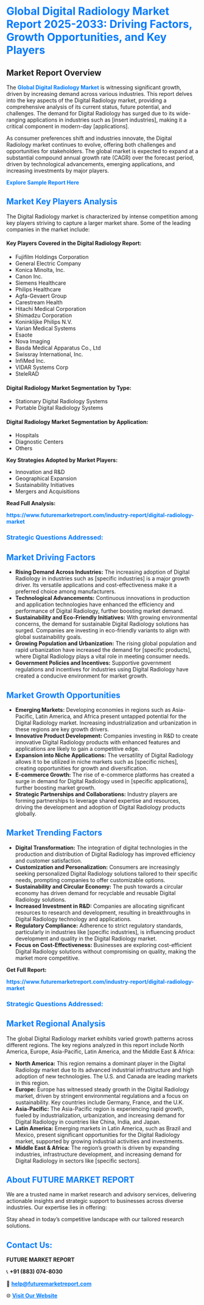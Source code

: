 <h1 style="color: #007BFF;">Global Digital Radiology Market Report 2025-2033: Driving Factors, Growth Opportunities, and Key Players</h1>

<section id="overview">
<h2>Market Report Overview</h2>
<p>The <a href="https://www.futuremarketreport.com/industry-report/digital-radiology-market" style="color: #007BFF; text-decoration: none;"><strong>Global Digital Radiology Market</strong></a> is witnessing significant growth, driven by increasing demand across various industries. This report delves into the key aspects of the Digital Radiology market, providing a comprehensive analysis of its current status, future potential, and challenges. The demand for Digital Radiology has surged due to its wide-ranging applications in industries such as [insert industries], making it a critical component in modern-day [applications].</p>
<p>As consumer preferences shift and industries innovate, the Digital Radiology market continues to evolve, offering both challenges and opportunities for stakeholders. The global market is expected to expand at a substantial compound annual growth rate (CAGR) over the forecast period, driven by technological advancements, emerging applications, and increasing investments by major players.</p>
</section>

<section id="overview">
<p><a href="https://www.futuremarketreport.com/request-sample/reportId=87345" style="color: #007BFF; text-decoration: none;"><strong>Explore Sample Report Here</strong></a></p>
</section>

<section id="key-players">
<h2 style="color: #007BFF;">Market Key Players Analysis</h2>
<p>The Digital Radiology market is characterized by intense competition among key players striving to capture a larger market share. Some of the leading companies in the market include:</p>
<h4>Key Players Covered in the Digital Radiology Report:</h4>
<ul><li>Fujifilm Holdings Corporation</li><li>General Electric Company</li><li>Konica Minolta, Inc.</li><li>Canon Inc.</li><li>Siemens Healthcare</li><li>Philips Healthcare</li><li>Agfa-Gevaert Group</li><li>Carestream Health</li><li>Hitachi Medical Corporation</li><li>Shimadzu Corporation</li><li>Koninklijke Philips N.V.</li><li>Varian Medical Systems</li><li>Esaote</li><li>Nova Imaging</li><li>Basda Medical Apparatus Co., Ltd</li><li>Swissray International, Inc.</li><li>InfiMed Inc.</li><li>VIDAR Systems Corp</li><li>SteleRAD</li></ul>
<h4>Digital Radiology Market Segmentation by Type:</h4>
<ul><li>Stationary Digital Radiology Systems</li><li>Portable Digital Radiology Systems</li></ul>

<h4>Digital Radiology Market Segmentation by Application:</h4>
<ul><li>Hospitals</li><li>Diagnostic Centers</li><li>Others</li></ul>
<p><strong>Key Strategies Adopted by Market Players:</strong></p>
<ul>
<li>Innovation and R&D</li>
<li>Geographical Expansion</li>
<li>Sustainability Initiatives</li>
<li>Mergers and Acquisitions</li>
</ul>
</section>

<section>
<p><strong>Read Full Analysis: </strong></p><a href="https://www.futuremarketreport.com/industry-report/digital-radiology-market" style="color: #007BFF; text-decoration: none;"><strong>https://www.futuremarketreport.com/industry-report/digital-radiology-market</strong></a>
<h3 style="color: #007BFF;">Strategic Questions Addressed:</h3>
</section>

<section id="driving-factors">
<h2 style="color: #007BFF;">Market Driving Factors</h2>
<ul>
<li><strong>Rising Demand Across Industries:</strong> The increasing adoption of Digital Radiology in industries such as [specific industries] is a major growth driver. Its versatile applications and cost-effectiveness make it a preferred choice among manufacturers.</li>
<li><strong>Technological Advancements:</strong> Continuous innovations in production and application technologies have enhanced the efficiency and performance of Digital Radiology, further boosting market demand.</li>
<li><strong>Sustainability and Eco-Friendly Initiatives:</strong> With growing environmental concerns, the demand for sustainable Digital Radiology solutions has surged. Companies are investing in eco-friendly variants to align with global sustainability goals.</li>
<li><strong>Growing Population and Urbanization:</strong> The rising global population and rapid urbanization have increased the demand for [specific products], where Digital Radiology plays a vital role in meeting consumer needs.</li>
<li><strong>Government Policies and Incentives:</strong> Supportive government regulations and incentives for industries using Digital Radiology have created a conducive environment for market growth.</li>
</ul>
</section>

<section id="growth-opportunities">
<h2 style="color: #007BFF;">Market Growth Opportunities</h2>
<ul>
<li><strong>Emerging Markets:</strong> Developing economies in regions such as Asia-Pacific, Latin America, and Africa present untapped potential for the Digital Radiology market. Increasing industrialization and urbanization in these regions are key growth drivers.</li>
<li><strong>Innovative Product Development:</strong> Companies investing in R&D to create innovative Digital Radiology products with enhanced features and applications are likely to gain a competitive edge.</li>
<li><strong>Expansion into Niche Applications:</strong> The versatility of Digital Radiology allows it to be utilized in niche markets such as [specific niches], creating opportunities for growth and diversification.</li>
<li><strong>E-commerce Growth:</strong> The rise of e-commerce platforms has created a surge in demand for Digital Radiology used in [specific applications], further boosting market growth.</li>
<li><strong>Strategic Partnerships and Collaborations:</strong> Industry players are forming partnerships to leverage shared expertise and resources, driving the development and adoption of Digital Radiology products globally.</li>
</ul>
</section>

<section id="trending-factors">
<h2 style="color: #007BFF;">Market Trending Factors</h2>
<ul>
<li><strong>Digital Transformation:</strong> The integration of digital technologies in the production and distribution of Digital Radiology has improved efficiency and customer satisfaction.</li>
<li><strong>Customization and Personalization:</strong> Consumers are increasingly seeking personalized Digital Radiology solutions tailored to their specific needs, prompting companies to offer customizable options.</li>
<li><strong>Sustainability and Circular Economy:</strong> The push towards a circular economy has driven demand for recyclable and reusable Digital Radiology solutions.</li>
<li><strong>Increased Investment in R&D:</strong> Companies are allocating significant resources to research and development, resulting in breakthroughs in Digital Radiology technology and applications.</li>
<li><strong>Regulatory Compliance:</strong> Adherence to strict regulatory standards, particularly in industries like [specific industries], is influencing product development and quality in the Digital Radiology market.</li>
<li><strong>Focus on Cost-Effectiveness:</strong> Businesses are exploring cost-efficient Digital Radiology solutions without compromising on quality, making the market more competitive.</li>
</ul>
</section>

<section>
<p><strong>Get Full Report: </strong></p><a href="https://www.futuremarketreport.com/industry-report/digital-radiology-market" style="color: #007BFF; text-decoration: none;"><strong>https://www.futuremarketreport.com/industry-report/digital-radiology-market</strong></a>
<h3 style="color: #007BFF;">Strategic Questions Addressed:</h3>
</section>


<section id="regional-analysis">
<h2 style="color: #007BFF;">Market Regional Analysis</h2>
<p>The global Digital Radiology market exhibits varied growth patterns across different regions. The key regions analyzed in this report include North America, Europe, Asia-Pacific, Latin America, and the Middle East & Africa:</p>
<ul>
<li><strong>North America:</strong> This region remains a dominant player in the Digital Radiology market due to its advanced industrial infrastructure and high adoption of new technologies. The U.S. and Canada are leading markets in this region.</li>
<li><strong>Europe:</strong> Europe has witnessed steady growth in the Digital Radiology market, driven by stringent environmental regulations and a focus on sustainability. Key countries include Germany, France, and the U.K.</li>
<li><strong>Asia-Pacific:</strong> The Asia-Pacific region is experiencing rapid growth, fueled by industrialization, urbanization, and increasing demand for Digital Radiology in countries like China, India, and Japan.</li>
<li><strong>Latin America:</strong> Emerging markets in Latin America, such as Brazil and Mexico, present significant opportunities for the Digital Radiology market, supported by growing industrial activities and investments.</li>
<li><strong>Middle East & Africa:</strong> The region’s growth is driven by expanding industries, infrastructure development, and increasing demand for Digital Radiology in sectors like [specific sectors].</li>
</ul>
</section>

<footer>
<h2 style="color: #007BFF;">About FUTURE MARKET REPORT</h2>
<p>We are a trusted name in market research and advisory services, delivering actionable insights and strategic support to businesses across diverse industries. Our expertise lies in offering:</p>

<p>Stay ahead in today’s competitive landscape with our tailored research solutions.</p>

<h2 style="color: #007BFF;">Contact Us:</h2>
<p><strong>FUTURE MARKET REPORT</strong></p>
<p>📞 <strong>+91 (883) 074-8030</strong></p>
<p>📧 <strong><a href="mailto:help@futuremarketreport.com" style="color: #007BFF;">help@futuremarketreport.com</a></strong></p>
<p>🌐 <strong><a href="https://www.futuremarketreport.com/" style="color: #007BFF;">Visit Our Website</a></strong></p>
</footer>